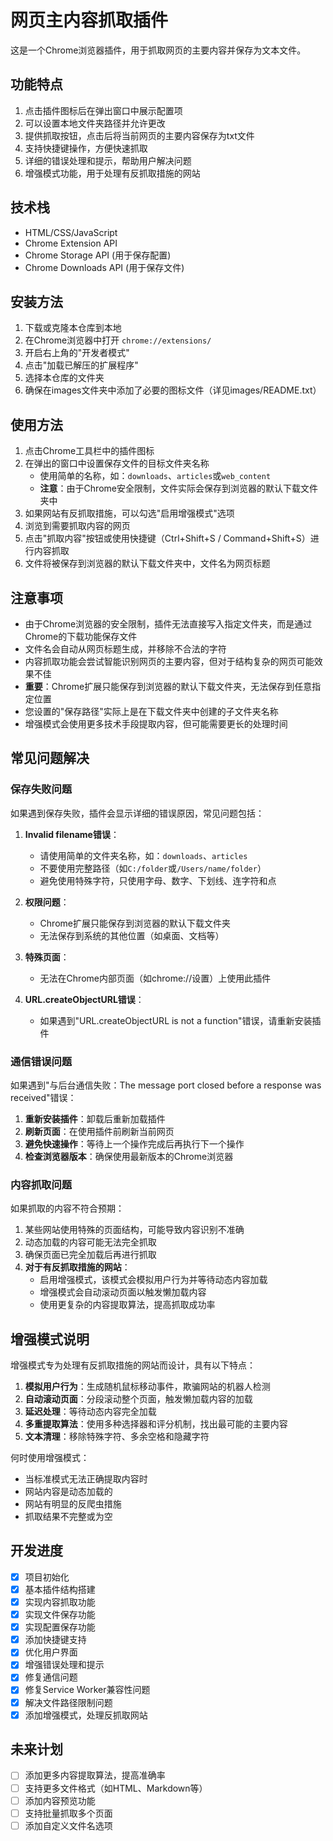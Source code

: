 # 网页主内容抓取插件

这是一个Chrome浏览器插件，用于抓取网页的主要内容并保存为文本文件。

## 功能特点

1. 点击插件图标后在弹出窗口中展示配置项
2. 可以设置本地文件夹路径并允许更改
3. 提供抓取按钮，点击后将当前网页的主要内容保存为txt文件
4. 支持快捷键操作，方便快速抓取
5. 详细的错误处理和提示，帮助用户解决问题
6. 增强模式功能，用于处理有反抓取措施的网站

## 技术栈

- HTML/CSS/JavaScript
- Chrome Extension API
- Chrome Storage API (用于保存配置)
- Chrome Downloads API (用于保存文件)

## 安装方法

1. 下载或克隆本仓库到本地
2. 在Chrome浏览器中打开 `chrome://extensions/`
3. 开启右上角的"开发者模式"
4. 点击"加载已解压的扩展程序"
5. 选择本仓库的文件夹
6. 确保在images文件夹中添加了必要的图标文件（详见images/README.txt）

## 使用方法

1. 点击Chrome工具栏中的插件图标
2. 在弹出的窗口中设置保存文件的目标文件夹名称
   - 使用简单的名称，如：`downloads`、`articles`或`web_content`
   - **注意**：由于Chrome安全限制，文件实际会保存到浏览器的默认下载文件夹中
3. 如果网站有反抓取措施，可以勾选"启用增强模式"选项
4. 浏览到需要抓取内容的网页
5. 点击"抓取内容"按钮或使用快捷键（Ctrl+Shift+S / Command+Shift+S）进行内容抓取
6. 文件将被保存到浏览器的默认下载文件夹中，文件名为网页标题

## 注意事项

- 由于Chrome浏览器的安全限制，插件无法直接写入指定文件夹，而是通过Chrome的下载功能保存文件
- 文件名会自动从网页标题生成，并移除不合法的字符
- 内容抓取功能会尝试智能识别网页的主要内容，但对于结构复杂的网页可能效果不佳
- **重要**：Chrome扩展只能保存到浏览器的默认下载文件夹，无法保存到任意指定位置
- 您设置的"保存路径"实际上是在下载文件夹中创建的子文件夹名称
- 增强模式会使用更多技术手段提取内容，但可能需要更长的处理时间

## 常见问题解决

### 保存失败问题

如果遇到保存失败，插件会显示详细的错误原因，常见问题包括：

1. **Invalid filename错误**：
   - 请使用简单的文件夹名称，如：`downloads`、`articles`
   - 不要使用完整路径（如`C:/folder`或`/Users/name/folder`）
   - 避免使用特殊字符，只使用字母、数字、下划线、连字符和点

2. **权限问题**：
   - Chrome扩展只能保存到浏览器的默认下载文件夹
   - 无法保存到系统的其他位置（如桌面、文档等）

3. **特殊页面**：
   - 无法在Chrome内部页面（如chrome://设置）上使用此插件

4. **URL.createObjectURL错误**：
   - 如果遇到"URL.createObjectURL is not a function"错误，请重新安装插件

### 通信错误问题

如果遇到"与后台通信失败：The message port closed before a response was received"错误：

1. **重新安装插件**：卸载后重新加载插件
2. **刷新页面**：在使用插件前刷新当前网页
3. **避免快速操作**：等待上一个操作完成后再执行下一个操作
4. **检查浏览器版本**：确保使用最新版本的Chrome浏览器

### 内容抓取问题

如果抓取的内容不符合预期：

1. 某些网站使用特殊的页面结构，可能导致内容识别不准确
2. 动态加载的内容可能无法完全抓取
3. 确保页面已完全加载后再进行抓取
4. **对于有反抓取措施的网站**：
   - 启用增强模式，该模式会模拟用户行为并等待动态内容加载
   - 增强模式会自动滚动页面以触发懒加载内容
   - 使用更复杂的内容提取算法，提高抓取成功率

## 增强模式说明

增强模式专为处理有反抓取措施的网站而设计，具有以下特点：

1. **模拟用户行为**：生成随机鼠标移动事件，欺骗网站的机器人检测
2. **自动滚动页面**：分段滚动整个页面，触发懒加载内容的加载
3. **延迟处理**：等待动态内容完全加载
4. **多重提取算法**：使用多种选择器和评分机制，找出最可能的主要内容
5. **文本清理**：移除特殊字符、多余空格和隐藏字符

何时使用增强模式：
- 当标准模式无法正确提取内容时
- 网站内容是动态加载的
- 网站有明显的反爬虫措施
- 抓取结果不完整或为空

## 开发进度

- [x] 项目初始化
- [x] 基本插件结构搭建
- [x] 实现内容抓取功能
- [x] 实现文件保存功能
- [x] 实现配置保存功能
- [x] 添加快捷键支持
- [x] 优化用户界面
- [x] 增强错误处理和提示
- [x] 修复通信问题
- [x] 修复Service Worker兼容性问题
- [x] 解决文件路径限制问题
- [x] 添加增强模式，处理反抓取网站

## 未来计划

- [ ] 添加更多内容提取算法，提高准确率
- [ ] 支持更多文件格式（如HTML、Markdown等）
- [ ] 添加内容预览功能
- [ ] 支持批量抓取多个页面
- [ ] 添加自定义文件名选项 